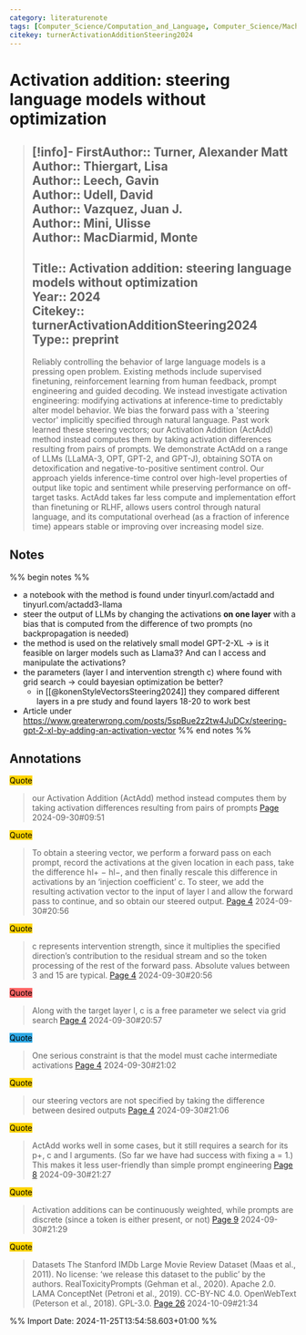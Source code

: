 ```yaml
---
category: literaturenote
tags: [Computer_Science/Computation_and_Language, Computer_Science/Machine_Learning, recommended, reading_complete, generation_steering]
citekey: turnerActivationAdditionSteering2024
---
```

# Activation addition: steering language models without optimization

> [!info]-
> **FirstAuthor**:: Turner, Alexander Matt  
> **Author**:: Thiergart, Lisa  
> **Author**:: Leech, Gavin  
> **Author**:: Udell, David  
> **Author**:: Vazquez, Juan J.  
> **Author**:: Mini, Ulisse  
> **Author**:: MacDiarmid, Monte  
> ---    
> **Title**:: Activation addition: steering language models without optimization  
> **Year**:: 2024   
> **Citekey**:: turnerActivationAdditionSteering2024  
> **Type**:: preprint
> ---
> Reliably controlling the behavior of large language models is a pressing open problem. Existing methods include supervised finetuning, reinforcement learning from human feedback, prompt engineering and guided decoding. We instead investigate activation engineering: modifying activations at inference-time to predictably alter model behavior. We bias the forward pass with a 'steering vector' implicitly specified through natural language. Past work learned these steering vectors; our Activation Addition (ActAdd) method instead computes them by taking activation differences resulting from pairs of prompts. We demonstrate ActAdd on a range of LLMs (LLaMA-3, OPT, GPT-2, and GPT-J), obtaining SOTA on detoxification and negative-to-positive sentiment control. Our approach yields inference-time control over high-level properties of output like topic and sentiment while preserving performance on off-target tasks. ActAdd takes far less compute and implementation effort than finetuning or RLHF, allows users control through natural language, and its computational overhead (as a fraction of inference time) appears stable or improving over increasing model size.

## Notes
%% begin notes %%
- a notebook with the method is found under tinyurl.com/actadd and tinyurl.com/actadd3-llama
- steer the output of LLMs by changing the activations **on one layer** with a bias that is computed from the difference of two prompts (no backpropagation is needed)
- the method is used on the relatively small model GPT-2-XL -> is it feasible on larger models such as Llama3? And can I access and manipulate the activations?
- the parameters (layer l and intervention strength c) where found with grid search -> could bayesian optimization be better?
	- in [[@konenStyleVectorsSteering2024]] they compared different layers in a pre study and found layers 18-20 to work best
- Article under https://www.greaterwrong.com/posts/5spBue2z2tw4JuDCx/steering-gpt-2-xl-by-adding-an-activation-vector
%% end notes %%

## Annotations
<mark style="background-color: #ffd400">Quote</mark>
> our Activation Addition (ActAdd) method instead computes them by taking activation differences resulting from pairs of prompts
> [Page ](zotero://open-pdf/library/items/UWUCEGH9?page=) 2024-09-30#09:51

<mark style="background-color: #ffd400">Quote</mark>
> To obtain a steering vector, we perform a forward pass on each prompt, record the activations at the given location in each pass, take the difference hl+ − hl−, and then finally rescale this difference in activations by an ‘injection coefficient’ c. To steer, we add the resulting activation vector to the input of layer l and allow the forward pass to continue, and so obtain our steered output.
> [Page 4](zotero://open-pdf/library/items/UWUCEGH9?page=4) 2024-09-30#20:56

<mark style="background-color: #ffd400">Quote</mark>
> c represents intervention strength, since it multiplies the specified direction’s contribution to the residual stream and so the token processing of the rest of the forward pass. Absolute values between 3 and 15 are typical.
> [Page 4](zotero://open-pdf/library/items/UWUCEGH9?page=4) 2024-09-30#20:56

<mark style="background-color: #ff6666">Quote</mark>
> Along with the target layer l, c is a free parameter we select via grid search
> [Page 4](zotero://open-pdf/library/items/UWUCEGH9?page=4) 2024-09-30#20:57

<mark style="background-color: #2ea8e5">Quote</mark>
> One serious constraint is that the model must cache intermediate activations
> [Page 4](zotero://open-pdf/library/items/UWUCEGH9?page=4) 2024-09-30#21:02

<mark style="background-color: #ffd400">Quote</mark>
> our steering vectors are not specified by taking the difference between desired outputs
> [Page 4](zotero://open-pdf/library/items/UWUCEGH9?page=4) 2024-09-30#21:06

<mark style="background-color: #ffd400">Quote</mark>
> ActAdd works well in some cases, but it still requires a search for its p+, c and l arguments. (So far we have had success with fixing a = 1.) This makes it less user-friendly than simple prompt engineering
> [Page 8](zotero://open-pdf/library/items/UWUCEGH9?page=8) 2024-09-30#21:27

<mark style="background-color: #ffd400">Quote</mark>
> Activation additions can be continuously weighted, while prompts are discrete (since a token is either present, or not)
> [Page 9](zotero://open-pdf/library/items/UWUCEGH9?page=9) 2024-09-30#21:29

<mark style="background-color: #ffd400">Quote</mark>
> Datasets The Stanford IMDb Large Movie Review Dataset (Maas et al., 2011). No license: ‘we release this dataset to the public’ by the authors.  RealToxicityPrompts (Gehman et al., 2020). Apache 2.0.  LAMA ConceptNet (Petroni et al., 2019). CC-BY-NC 4.0.  OpenWebText (Peterson et al., 2018). GPL-3.0.
> [Page 26](zotero://open-pdf/library/items/UWUCEGH9?page=26) 2024-10-09#21:34




%% Import Date: 2024-11-25T13:54:58.603+01:00 %%
